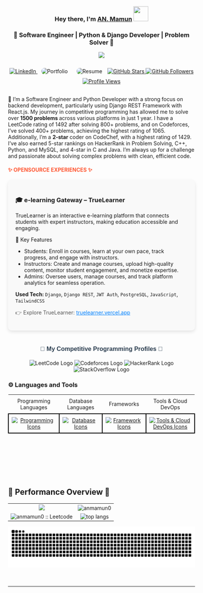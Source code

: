 <h3 align="center">
  Hey there, I'm <a href="https://github.com/anmamun0">AN. Mamun</a> 
  <img src="https://media.giphy.com/media/gM5qFksULw54NMWyry/giphy.gif" height="40px" width="40px"/> 
</h3>
<h3 align="center">🌟 Software Engineer | Python & Django Developer | Problem Solver 🌟</h3>
 
<p align="center">
  <img src="https://readme-typing-svg.demolab.com/?lines=Addicted%20to%20Competitive%20Programming;Python%20and%20Django%20Developer;3%2B%20Years%20of%20Coding%20Experience;Always%20Learning%20%26%20Growing&font=Fira%20Code&center=true&width=800&height=45&color=ff79c6&vCenter=true&pause=1000&size=25"/>
</p>

<div align="center">
  <a href="https://www.linkedin.com/in/anmamun0/" target="_blank">
    <img src="https://img.shields.io/badge/-LinkedIn-0077B5?style=for-the-badge&logo=linkedin&logoColor=white" alt="LinkedIn"/>
  </a>

  <a href="https://anmamun0.vercel.app/" target="_blank" style="text-decoration: none;">
    <img alt="Portfolio" title="Portfolio" 
         src="https://img.shields.io/badge/🌐%20Portfolio-0080FE?style=for-the-badge&logo=codepen&logoColor=white&labelColor=007BFF&color=000" 
         style="margin: 10px; border-radius: 8px; transition: transform 0.3s;"/>
  </a>
  <a href="https://drive.google.com/file/d/1Z2ZXArYYDHOY3qRCE4xLe9LEry-hgrvy/view?usp=drive_link" target="_blank" style="text-decoration: none;">
    <img alt="Resume" title="Resume" 
         src="https://img.shields.io/badge/📄%20Resume-FF5733?style=for-the-badge&logo=googledrive&logoColor=white&labelColor=D50000&color=fff" 
         style="margin: 10px; border-radius: 8px; transition: transform 0.3s;"/>
  </a>
  
  <a href="https://github.com/anmamun0?tab=repositories&sort=stargazers">
    <img src="https://custom-icon-badges.demolab.com/github/stars/anmamun0?color=FFD700&style=for-the-badge&labelColor=333&logo=star" alt="GitHub Stars"/>
  </a>
  <a href="https://github.com/anmamun0">
    <img src="https://img.shields.io/github/followers/anmamun0?color=236ad3&style=for-the-badge&logo=github&label=Follow" alt="GitHub Followers"/>
  </a>
  <a href="https://github.com/anmamun0">
    <img src="https://komarev.com/ghpvc/?username=anmamun0&style=for-the-badge&color=brightgreen" alt="Profile Views"/>
  </a> 
 

  
</div>

<br>


<!-- Sponsor
   <a href="https://github.com/sponsors/Thinkright20"><img alt="sponsors" title="All Sponsors" src="https://img.shields.io/badge/-All Sponsors-FD9494?style=for-the-badge&logo=GitHub&logoColor=black"/></a>
 <img src="https://media.giphy.com/media/hr9Z9s7a04vh22LHSw/giphy.gif" height="40px" width="40px" />  -->
 <p>   🚀 
 I’m a Software Engineer and Python Developer with a strong focus on backend development, particularly using Django REST Framework with React.js.
My journey in competitive programming has allowed me to solve over <b>1500 problems </b>  across various platforms in just 1 year. I have a LeetCode rating of 1492 after solving 800+ problems, and on Codeforces, I’ve solved 400+ problems, achieving the highest rating of 1065. Additionally, I’m a <b>2-star</b> coder on CodeChef, with a highest rating of 1429. I’ve also earned 5-star rankings on HackerRank
 in Problem Solving, C++, Python, and MySQL, and 4-star in C and Java. I’m always up for a challenge and passionate about solving complex problems with clean, efficient code.
</p>

 




<h4 style="color: #FF5733;">✨ OPENSOURCE EXPERIENCES ✨</h4>

<div style="background-color: #f9f9f9; padding: 20px; border-radius: 10px; box-shadow: 0 4px 10px rgba(0, 0, 0, 0.1);">

### 🎓 e-learning Gateway  –  TrueLearner
 TrueLearner is an interactive e-learning platform that connects students with expert instructors, making education accessible and engaging.

🚀 Key Features
- Students: Enroll in courses, learn at your own pace, track progress, and engage with instructors.
- Instructors: Create and manage courses, upload high-quality content, monitor student engagement, and monetize expertise.
- Admins: Oversee users, manage courses, and track platform analytics for seamless operation.

<b>  Used Tech: </b> `Django`, `Django REST`, `JWT Auth`, `PostgreSQL`, `JavaScript`, `TailwindCSS` 

<p style="color: #555;">👉 Explore TrueLearner: <a href="https://truelearner.vercel.app/" style="color: #0080FE;">truelearner.vercel.app</a></p>
   
</div>

<br>
<p>
  <h3 style="color: #2C3E50; text-align: center; font-family: 'Arial', sans-serif;">🌟 My Competitive Programming Profiles 🌟</h3>
  <div align="center" style="margin: 20px 0;">
    <a href="https://www.leetcode.com/anmamun0/" target="_blank" style="text-decoration: none;">
      <img src="https://img.shields.io/static/v1?message=LeetCode&logo=leetcode&label=&color=000&logoColor=white&labelColor=4A4A4A&style=for-the-badge" alt="LeetCode Logo" />
    </a>
    <a href="https://www.codeforces.com/profile/anmamun0" target="_blank" style="text-decoration: none;">
      <img src="https://img.shields.io/static/v1?message=Codeforces&logo=codeforces&label=&color=2B2B2B&logoColor=FFFFFF&labelColor=4A4A4A&style=for-the-badge" alt="Codeforces Logo" />
    </a>
    <a href="https://www.hackerrank.com/anmamun0/" target="_blank" style="text-decoration: none;">
      <img src="https://img.shields.io/static/v1?message=HackerRank&logo=hackerrank&label=&color=00B48A&logoColor=white&labelColor=4A4A4A&style=for-the-badge" alt="HackerRank Logo" />
    </a>
    <a href="https://stackoverflow.com/users/23257459/anmamun0" target="_blank" style="text-decoration: none;">
      <img src="https://img.shields.io/static/v1?message=StackOverflow&logo=stackoverflow&label=&color=F58025&logoColor=white&labelColor=4A4A4A&style=for-the-badge" alt="StackOverflow Logo" />
    </a> 
  </div>
</p>

 
 
<h3> ⚙️ Languages and Tools </h3>
<div align="center">
  <table style="border-collapse: collapse; width: 100%;">
    <tr>
      <td style="padding: 8px; border: none; text-align: center;">Programming Languages</td>
      <td style="padding: 8px; border: none; text-align: center; text:center;">Database Languages</td>
      <td style="padding: 8px; border: none; text-align: center;">Frameworks</td>
      <td style="padding: 8px; border: none; text-align: center;">Tools & Cloud DevOps</td>
    </tr>
    <tr>
      <td style="padding: 8px; border: 2px solid black; text-align: center;">
        <a href="https://github.com/anmamun0">
          <img src="https://skillicons.dev/icons?i=c,cpp,python,java,js,kotlin" alt="Programming Icons">
        </a>
      </td> 
      <td style="padding: 8px; border: 2px solid black; text-align: center;">
        <a href="https://github.com/anmamun0">
          <img src="https://skillicons.dev/icons?i=mysql,postgresql,sqlite" alt="Database Icons">
        </a>
      </td>
      <td style="padding: 8px; border: 2px solid black; text-align: center;">
        <a href="https://github.com/anmamun0">
          <img src="https://skillicons.dev/icons?i=django,react,flask,tailwind,bootstrap" alt="Framework Icons">
        </a>
      </td>
      <td style="padding: 8px; border: 2px solid black; text-align: center;">
        <a href="https://github.com/anmamun0">
          <img src="https://skillicons.dev/icons?i=git,github,aws,firebase,linux" alt="Tools & Cloud DevOps Icons">
        </a>
      </td>
    </tr>
  </table>
</div>

<br>
<br>
<br>
<br>
<br>
<br>

<h2>🔗 Performance Overview 🌟 </h2> 
 
<div align="center">
 <table>
  <!-- First row: Two images -->
  <tr>
    <td align="center">
      <a href="#">
        <img width="400" src="https://github-readme-streak-stats.herokuapp.com?user=anmamun0&theme=onedark&date_format=M%20j%5B%2C%20Y%5D&dates=737373&ring=DD8484&fire=E25822&stroke=00000000&currStreakNum=DD0D4F&currStreakLabel=A6A6A6&border=FFFFFF&background=161B22" />
      </a>
    </td>
    <td align="center">
      <img width="400" src="https://github-readme-stats.vercel.app/api?username=anmamun0&show_icons=true&theme=transparent&text_color=A6A6A6&icon_color=E25822&bg_color=161B22&border_color=FFFFFF&count_private=true&include_all_commits=true" alt="anmamun0" />
    </td>
  </tr>
  
  <!-- Second row: Language stats and Leetcode badge -->
  <tr>
    <td align="center">
      <img width="400" src="https://leetcode-badge-sage.vercel.app/badge/anmamun0?theme=dark&bgColor=282828&border_radius=10" alt="anmamun0 :: Leetcode" />
    </td>
    <td align="center">
      <img width="350" src="https://github-readme-stats-salesp07.vercel.app/api/top-langs/?username=anmamun0&hide=HTML&langs_count=8&layout=compact&theme=transparent&text_color=A6A6A6&icon_color=E25822&bg_color=161B22&border_color=FFFFFF&border_radius=10&size_weight=0.5&count_weight=0.5&exclude_repo=github-readme-stats" alt="top langs" />
    </td>
  </tr>
</table>

</div> 

<div align="center"> 
  <img src="https://raw.githubusercontent.com/sajjadhossain0/sajjadhossain0/output/snake.svg" alt="Snake animation" />
  <br/><br/><br/>
</div>
<hr/>
